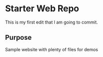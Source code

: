 # Starter Web Repo

This is my first edit that I am going to commit.

## Purpose

Sample website with plenty of files for demos
